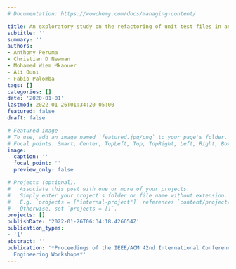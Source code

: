 ```yaml
---
# Documentation: https://wowchemy.com/docs/managing-content/

title: An exploratory study on the refactoring of unit test files in android applications
subtitle: ''
summary: ''
authors:
- Anthony Peruma
- Christian D Newman
- Mohamed Wiem Mkaouer
- Ali Ouni
- Fabio Palomba
tags: []
categories: []
date: '2020-01-01'
lastmod: 2022-01-26T01:34:20-05:00
featured: false
draft: false

# Featured image
# To use, add an image named `featured.jpg/png` to your page's folder.
# Focal points: Smart, Center, TopLeft, Top, TopRight, Left, Right, BottomLeft, Bottom, BottomRight.
image:
  caption: ''
  focal_point: ''
  preview_only: false

# Projects (optional).
#   Associate this post with one or more of your projects.
#   Simply enter your project's folder or file name without extension.
#   E.g. `projects = ["internal-project"]` references `content/project/deep-learning/index.md`.
#   Otherwise, set `projects = []`.
projects: []
publishDate: '2022-01-26T06:34:18.426654Z'
publication_types:
- '1'
abstract: ''
publication: '*Proceedings of the IEEE/ACM 42nd International Conference on Software
  Engineering Workshops*'
---
```

